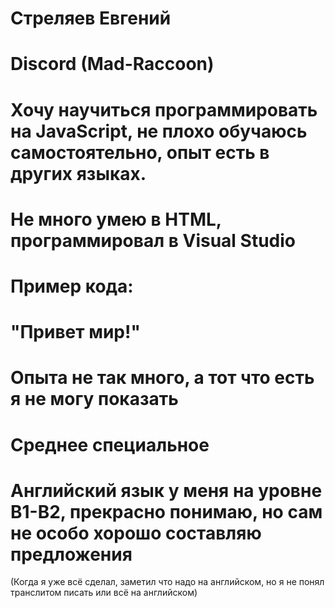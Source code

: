# Стреляев Евгений
# Discord (Mad-Raccoon)
# Хочу научиться программировать на JavaScript, не плохо обучаюсь самостоятельно, опыт есть в других языках.
# Не много умею в HTML, программировал в Visual Studio
# Пример кода:
# <!DOCTYPE html>
# <html> 
# <body>
# "Привет мир!"
# </body>
# </html>
# Опыта не так много, а тот что есть я не могу показать
# Среднее специальное
# Английский язык у меня на уровне B1-B2, прекрасно понимаю, но сам не особо хорошо составляю предложения
(Когда я уже всё сделал, заметил что надо на английском, но я не понял транслитом писать или всё на английском)
